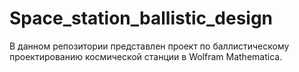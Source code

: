 # Space_station_ballistic_design
В данном репозитории представлен проект по баллистическому проектированию космической станции в Wolfram Mathematica.
